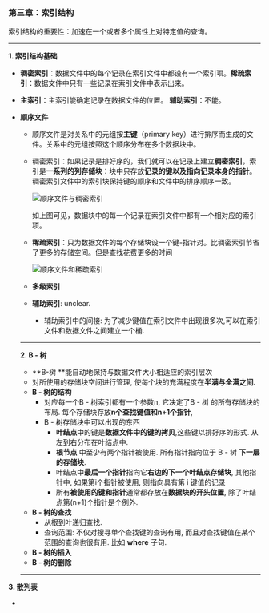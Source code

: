 ### 第三章：索引结构

索引结构的重要性：加速在一个或者多个属性上对特定值的查询。

------

**1. 索引结构基础**

- **稠密索引**：数据文件中的每个记录在索引文件中都设有一个索引项。**稀疏索引**：数据文件中只有一些记录在索引文件中表示出来。

- **主索引**：主索引能确定记录在数据文件的位置。 **辅助索引**：不能。

- **顺序文件**

  - 顺序文件是对关系中的元组按**主键**（primary key）进行排序而生成的文件。关系中的元组按照这个顺序分布在多个数据块中。

  - 稠密索引：如果记录是排好序的，我们就可以在记录上建立**稠密索引**，索引是**一系列的列存储块**：块中只存放**记录的键以及指向记录本身的指针**。稠密索引文件中的索引块保持键的顺序和文件中的排序顺序一致。

    ![顺序文件与稠密索引](C:\Users\96399\AppData\Roaming\Typora\typora-user-images\1566387614951.png)

    如上图可见，数据块中的每一个记录在索引文件中都有一个相对应的索引项。

  - **稀疏索引**：只为数据文件的每个存储块设一个键-指针对。比稠密索引节省了更多的存储空间。但是查找花费更多的时间

    ![顺序文件和稀疏索引](C:\Users\96399\AppData\Roaming\Typora\typora-user-images\1566388014696.png)
    
  - **多级索引** 
  
  - **辅助索引**: unclear.
  
    - 辅助索引中的间接: 为了减少键值在索引文件中出现很多次,可以在索引文件和数据文件之间建立一个桶.
  
  
  
  
  
  ------
  
   **2. B - 树**
  
  - **B-树 **能自动地保持与数据文件大小相适应的索引层次
  - 对所使用的存储块空间进行管理, 使每个块的充满程度在**半满与全满之间**.
  - **B - 树的结构**
    - 对应每一个B - 树索引都有一个参数n, 它决定了B - 树 的所有存储块的布局. 每个存储块存放**n个查找键值和n+1个指针**, 
    - B - 树存储块中可以出现的东西
      - **叶结点**中的键是**数据文件中的键的拷贝**,这些键以排好序的形式. 从左到右分布在叶结点中.
      - **根节点** 中至少有两个指针被使用. 所有指针指向位于 B - 树 **下一层的存储块**.
      - 叶结点中**最后一个指针**指向它**右边的下一个叶结点存储块**, 其他指针中, 如果第i个指针被使用, 则指向具有第 i 键值的记录
      - 所有**被使用的键和指针**通常都存放在**数据块的开头位置**, 除了叶结点第(n+1)个指针是个例外.
  - **B - 树的查找**
    - 从根到叶递归查找.
    - 查询范围: 不仅对搜寻单个查找键的查询有用, 而且对查找键值在某个范围的查询也很有用.  比如 **where** 子句.
  - **B - 树的插入**
  - **B - 树的删除**
  
  
  
  ------
  
    

**3. 散列表**

- 